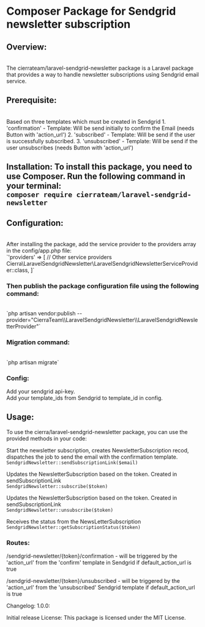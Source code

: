 # Composer Package for Sendgrid newsletter subscription

## Overview:
<br>
The cierrateam/laravel-sendgrid-newsletter package is a Laravel package that provides a way to handle newsletter subscriptions using Sendgrid email service.

## Prerequisite:
<br>
Based on three templates which must be created in Sendgrid
1. 'confirmation' - Template: Will be send initially to confirm the Email (needs Button with 'action_url')
2. 'subscribed' - Template: Will be send if the user is successfully subscribed.
3. 'unsubscribed' - Template: Will be send if the user unsubscribes (needs Button with 'action_url')
<br>

## Installation: To install this package, you need to use Composer. Run the following command in your terminal:<br> `composer require cierrateam/laravel-sendgrid-newsletter`

## Configuration:
<br>
After installing the package, add the service provider to the providers array in the config/app.php file:
<br>
`'providers' => [ // Other service providers Cierra\LaravelSendgridNewsletter\LaravelSendgridNewsletterServiceProvider::class, ]`


### Then publish the package configuration file using the following command:
<br>
`php artisan vendor:publish --provider="CierraTeam\\LaravelSendgridNewsletter\\LaravelSendgridNewsletterProvider"`

### Migration command:
<br>
`php artisan migrate`

### Config:<br>
Add your sendgrid api-key.<br>
Add your template_ids from Sendgrid to template_id in config.

## Usage: 
To use the cierra/laravel-sendgrid-newsletter package, you can use the provided methods in your code:

Start the newsletter subscription, creates NewsletterSubscription recod, dispatches the job to send the email with the confirmation template.<br>
`SendgridNewsletter::sendSubscriptionLink($email)`

Updates the NewsletterSubscription based on the token. Created in sendSubscriptionLink<br>
`SendgridNewsletter::subscribe($token)`

Updates the NewsletterSubscription based on the token. Created in sendSubscriptionLink<br>
`SendgridNewsletter::unsubscribe($token)`

Receives the status from the NewsLetterSubscription<br>
`SendgridNewsletter::getSubscriptionStatus($token)`

### Routes:<br>
/sendgrid-newsletter/{token}/confirmation - will be triggered by the 'action_url' from the 'confirm' template in Sendgrid if default_action_url is true

/sendgrid-newsletter/{token}/unsubscribed - will be triggered by the 'action_url' from the 'unsubscribed' Sendgrid template if default_action_url is true

Changelog: 1.0.0:

Initial release
License: This package is licensed under the MIT License.